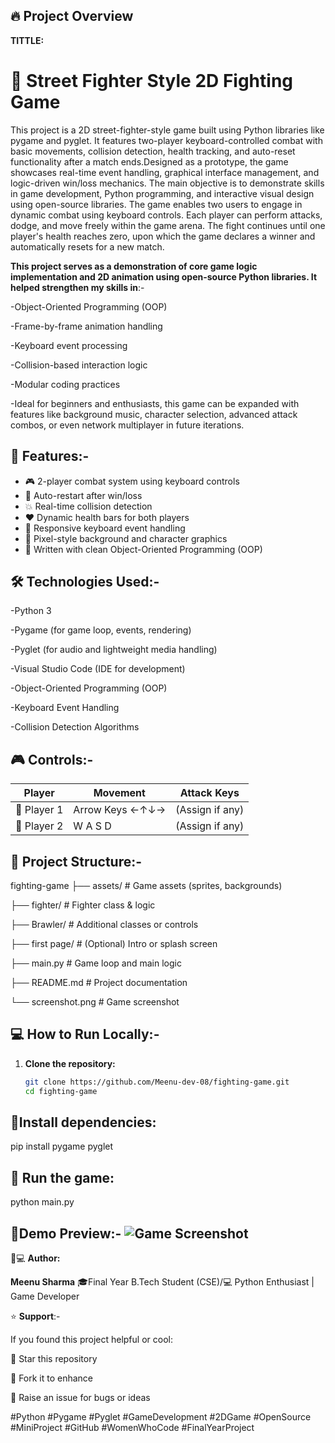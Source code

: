 ## 🔥 Project Overview
**TITTLE:**
# 🥋 Street Fighter Style 2D Fighting Game

This project is a 2D street-fighter-style game built using Python libraries like pygame and pyglet. It features two-player keyboard-controlled combat with basic movements, collision detection, health tracking, and auto-reset functionality after a match ends.Designed as a prototype, the game showcases real-time event handling, graphical interface management, and logic-driven win/loss mechanics. The main objective is to demonstrate skills in game development, Python programming, and interactive visual design using open-source libraries.
The game enables two users to engage in dynamic combat using keyboard controls. Each player can perform attacks, dodge, and move freely within the game arena. The fight continues until one player's health reaches zero, upon which the game declares a winner and automatically resets for a new match.

**This project serves as a demonstration of core game logic implementation and 2D animation using open-source Python libraries. It helped strengthen my skills in**:-

-Object-Oriented Programming (OOP)

-Frame-by-frame animation handling

-Keyboard event processing

-Collision-based interaction logic

-Modular coding practices

-Ideal for beginners and enthusiasts, this game can be expanded with features like background music, character selection, advanced attack combos, or even network multiplayer in future iterations.


## 🚀 Features:-

- 🎮 2-player combat system using keyboard controls
- 🔁 Auto-restart after win/loss
- 💥 Real-time collision detection
- ❤️ Dynamic health bars for both players
- 🎹 Responsive keyboard event handling
- 🎨 Pixel-style background and character graphics
- 🧠 Written with clean Object-Oriented Programming (OOP)

## 🛠️ Technologies Used:-
-Python 3

-Pygame (for game loop, events, rendering)

-Pyglet (for audio and lightweight media handling)

-Visual Studio Code (IDE for development)

-Object-Oriented Programming (OOP)

-Keyboard Event Handling

-Collision Detection Algorithms

## 🎮 Controls:-

| Player | Movement        | Attack Keys |
|--------|------------------|-------------|
| 🧍 Player 1 | Arrow Keys ←↑↓→ | (Assign if any) |
| 🧍 Player 2 | W A S D           | (Assign if any)

## 📂 Project Structure:-
fighting-game
├── assets/ # Game assets (sprites, backgrounds)

├── fighter/ # Fighter class & logic

├── Brawler/ # Additional classes or controls

├── first page/ # (Optional) Intro or splash screen

├── main.py # Game loop and main logic

├── README.md # Project documentation

└── screenshot.png # Game screenshot

## 💻 How to Run Locally:-

1. **Clone the repository:**
   ```bash
   git clone https://github.com/Meenu-dev-08/fighting-game.git
   cd fighting-game

## 📂Install dependencies:
pip install pygame pyglet

## 🚀 Run the game:
python main.py

## 📸Demo Preview:- ![Game Screenshot](ca9d9b45-82c4-4f38-860f-6aebc8510993.png)


👩💻 **Author:**

**Meenu Sharma**
🎓Final Year B.Tech Student (CSE)/💻 Python Enthusiast | Game Developer


⭐ **Support**:-

If you found this project helpful or cool:

🌟 Star this repository

🍴 Fork it to enhance

🐛 Raise an issue for bugs or ideas

#Python #Pygame #Pyglet #GameDevelopment #2DGame #OpenSource #MiniProject #GitHub #WomenWhoCode #FinalYearProject
